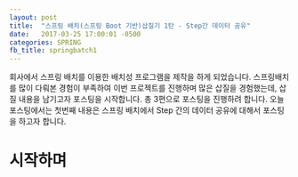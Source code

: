 ```yaml
---
layout: post
title:  "스프링 배치(스프링 Boot 기반)삽질기 1탄 - Step간 데이터 공유"
date:   2017-03-25 17:00:01 -0500
categories: SPRING
fb_title: springbatch1
---
```


회사에서 스프링 배치를 이용한 배치성 프로그램을 제작을 하게 되었습니다.
스프링배치를 많이 다뤄본 경험이 부족하여 이번 프로젝트를 진행하며 많은 삽질을 경험했는데,
삽질 내용을 남기고자 포스팅을 시작합니다. 총 3편으로 포스팅을 진행하려 합니다.
오늘 포스팅에서는 첫번째 내용은 스프링 배치에서 Step 간의 데이터 공유에 대해서 포스팅을 하고자 합니다.

# 시작하며
